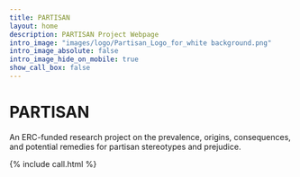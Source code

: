 ```yaml
---
title: PARTISAN
layout: home
description: PARTISAN Project Webpage
intro_image: "images/logo/Partisan_Logo_for_white background.png"
intro_image_absolute: false
intro_image_hide_on_mobile: true
show_call_box: false
---
```


# PARTISAN

An ERC-funded research project on the prevalence, origins, consequences, and potential remedies for partisan stereotypes and prejudice.

<!-- Include the call section --> {% include call.html %}
